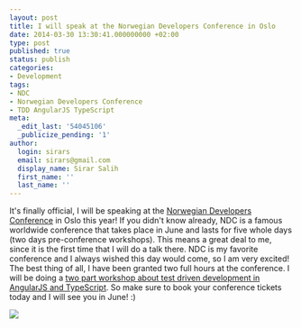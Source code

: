 ```yaml
---
layout: post
title: I will speak at the Norwegian Developers Conference in Oslo
date: 2014-03-30 13:30:41.000000000 +02:00
type: post
published: true
status: publish
categories:
- Development
tags:
- NDC
- Norwegian Developers Conference
- TDD AngularJS TypeScript
meta:
  _edit_last: '54045106'
  _publicize_pending: '1'
author:
  login: sirars
  email: sirars@gmail.com
  display_name: Sirar Salih
  first_name: ''
  last_name: ''
---
```

<p>It's finally official, I will be speaking at the <a href="http://ndcoslo.com/">Norwegian Developers Conference</a> in Oslo this year! If you didn't know already, NDC is a famous worldwide conference that takes place in June and lasts for five whole days (two days pre-conference workshops). This means a great deal to me, since it is the first time that I will do a talk there. NDC is my favorite conference and I always wished this day would come, so I am very excited! The best thing of all, I have been granted two full hours at the conference. I will be doing a <a href="http://ndcoslo.oktaset.com/t-18016">two part workshop about test driven development in AngularJS and TypeScript</a>. So make sure to book your conference tickets today and I will see you in June! :)</p>
<p><a href="http://ndcoslo.com/"><img src="http://sirars.files.wordpress.com/2014/03/capture2.png" /></a></p>
